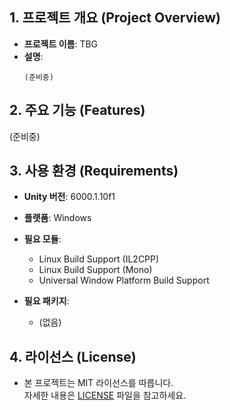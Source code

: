## 1. 프로젝트 개요 (Project Overview)
* **프로젝트 이름**: TBG
* **설명**:
  ```
  (준비중)
  ```

## 2. 주요 기능 (Features)
(준비중)

## 3. 사용 환경 (Requirements)
* **Unity 버전**: 6000.1.10f1
* **플랫폼**: Windows
* **필요 모듈**:
  * Linux Build Support (IL2CPP)
  * Linux Build Support (Mono)
  * Universal Window Platform Build Support

* **필요 패키지**:
  * (없음)

## 4. 라이선스 (License)
* 본 프로젝트는 MIT 라이선스를 따릅니다.  
  자세한 내용은 [LICENSE](./LICENSE) 파일을 참고하세요.
